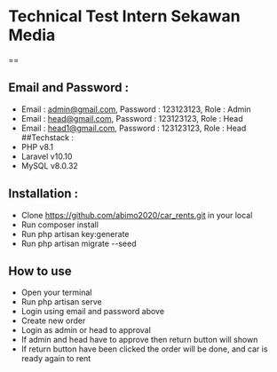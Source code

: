 # Technical Test Intern Sekawan Media
==
## Email and Password :
- Email : admin@gmail.com, Password : 123123123, Role : Admin
- Email : head@gmail.com, Password : 123123123, Role : Head
- Email : head1@gmail.com, Password : 123123123, Role : Head 
##Techstack :
- PHP v8.1
- Laravel v10.10
- MySQL v8.0.32
## Installation :
- Clone https://github.com/abimo2020/car_rents.git in your local
- Run composer install
- Run php artisan key:generate
- Run php artisan migrate --seed
## How to use
- Open your terminal
- Run php artisan serve
- Login using email and password above
- Create new order
- Login as admin or head to approval
- If admin and head have to approve then return button will shown
- If return button have been clicked the order will be done, and car is ready again to rent

